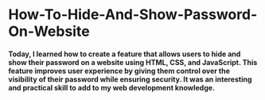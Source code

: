 # How-To-Hide-And-Show-Password-On-Website

#### Today, I learned how to create a feature that allows users to hide and show their password on a website using HTML, CSS, and JavaScript. This feature improves user experience by giving them control over the visibility of their password while ensuring security. It was an interesting and practical skill to add to my web development knowledge.